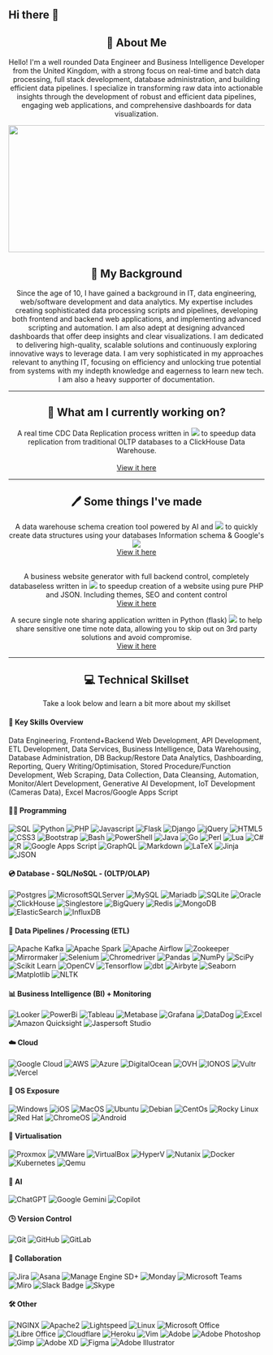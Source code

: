 ## Hi there 👋

<div align="center">
    <h2>🚀 About Me</h2>
    <p>Hello! I'm a well rounded Data Engineer and Business Intelligence Developer from the United Kingdom, with a strong focus on real-time and batch data processing, full stack development, database administration, and building efficient data pipelines. I specialize in transforming raw data into actionable insights through the development of robust and efficient data pipelines, engaging web applications, and comprehensive dashboards for data visualization.

</p>
</div>

<div align="center">
  <img src="https://miro.medium.com/v2/resize:fit:1400/1*z76XqGEphiXy522fNjLlTQ.gif" width="600" height="250"/>
</div>


<div align="center">
    <h2>🎨 My Background</h2>
    <p>Since the age of 10, I have gained a background in IT, data engineering, web/software development and data analytics.
    My expertise includes creating sophisticated data processing scripts and pipelines, developing both frontend and backend web applications, and implementing advanced scripting and automation. I am also adept at designing advanced dashboards that offer deep insights and clear visualizations. I am dedicated to delivering high-quality, scalable solutions and continuously exploring innovative ways to leverage data. I am very sophisticated in my approaches relevant to anything IT, focusing on efficiency and unlocking true potential from systems with my indepth knowledge and eagerness to learn new tech. I am also a heavy supporter of documentation.
</p>
</div>


---


<div align="center">
    <h2>🦾 What am I currently working on?</h2>
    <p>A real time CDC Data Replication process written in
        <img src="https://img.shields.io/badge/Go-black?logo=go"> to speedup data replication from traditional OLTP databases to a ClickHouse Data Warehouse.<br><br>
        <a href="https://github.com/cqllum/db2ch">View it here</a><br>
</p>
</div>


----

<div align="center">
    <h2>🖊️ Some things I've made</h2>
    <p>A data warehouse schema creation tool powered by AI and
        <img src="https://img.shields.io/badge/Python-black?logo=python"> to quickly create data structures using your databases Information schema & Google's <img src="https://img.shields.io/badge/-Gemini-black?style=flat-square&logo=googlegemini"><br>
        <a href="https://github.com/cqllum/schema2dwh">View it here</a><br><br>
    <p>A business website generator with full backend control, completely databaseless written in
        <img src="https://img.shields.io/badge/PHP-black?logo=php"> to speedup creation of a website using pure PHP and JSON. Including themes, SEO and content control<br>
        <a href="https://github.com/cqllum/php-website-generator">View it here</a><br>
    <p>A secure single note sharing application written in Python (flask)
        <img src="https://img.shields.io/badge/Python-black?logo=python"> to help share sensitive one time note data, allowing you to skip out on 3rd party solutions and avoid compromise.<br>
        <a href="https://github.com/cqllum/private-note">View it here</a><br>
</p>
</div>

----

<div align="center">
    <h2>💻 Technical Skillset</h2>
    <p>Take a look below and learn a bit more about my skillset
</p>
</div>


#### **🔑 Key Skills Overview**
Data Engineering, Frontend+Backend Web Development, API Development, ETL Development, Data Services, Business Intelligence, Data Warehousing, Database Administration, DB Backup/Restore Data Analytics, Dashboarding, Reporting, Query Writing/Optimisation, Stored Procedure/Function Development, Web Scraping, Data Collection, Data Cleansing, Automation, Monitor/Alert Development, Generative AI Development, IoT Development (Cameras Data), Excel Macros/Google Apps Script

#### **👨‍💻 Programming**
![SQL](https://img.shields.io/badge/-SQL-black?style=flat-square&logo=t-sql)
![Python](https://img.shields.io/badge/Python-black?logo=python)
![PHP](https://img.shields.io/badge/PHP-black?logo=php)
![Javascript](https://img.shields.io/badge/JavaScript-black?logo=javascript)
![Flask](https://img.shields.io/badge/Flask-black?logo=flask)
![Django](https://img.shields.io/badge/Django-black?logo=django)
![jQuery](https://img.shields.io/badge/jQuery-black?logo=jQuery)
![HTML5](https://img.shields.io/badge/HTML5-black?logo=HTML5)
![CSS3](https://img.shields.io/badge/CSS3-black?logo=CSS3)
![Bootstrap](https://img.shields.io/badge/Bootstrap-black?logo=Bootstrap)
![Bash](https://img.shields.io/badge/Bash-black?logo=gnubash)
![PowerShell](https://img.shields.io/badge/PowerShell-black?logo=powershell)
![Java](https://img.shields.io/badge/Java-black?logo=openjdk)
![Go](https://img.shields.io/badge/Go-black?logo=go)
![Perl](https://img.shields.io/badge/Perl-black?logo=perl)
![Lua](https://img.shields.io/badge/Lua-black?logo=lua)
![C#](https://img.shields.io/badge/C%23-black?logo=csharp)
![R](https://img.shields.io/badge/R-black?logo=r)
![Google Apps Script](https://img.shields.io/badge/Google%20Apps%20Script-black?logo=google)
![GraphQL](https://img.shields.io/badge/-GraphQL-black?style=flat-square&logo=graphql)
![Markdown](https://img.shields.io/badge/Markdown-black?logo=markdown)
![LaTeX](https://img.shields.io/badge/LaTeX-black?logo=latex)
![Jinja](https://img.shields.io/badge/Jinja-black?logo=jinja)
![JSON](https://img.shields.io/badge/JSON-black?logo=json)

#### **💿 Database - SQL/NoSQL - (OLTP/OLAP)**
![Postgres](https://img.shields.io/badge/PostgreSQL-black?logo=postgresql)
![MicrosoftSQLServer](https://img.shields.io/badge/SQL%20Server-black?logo=microsoft%20sql%20server)
![MySQL](https://img.shields.io/badge/MySQL-black?logo=mysql&logoColor=fff)
![Mariadb](https://img.shields.io/badge/-Mariadb-black?style=flat-square&logo=mariadb)
![SQLite](https://img.shields.io/badge/-SQLite-black?style=flat-square&logo=sqlite)
![Oracle](https://img.shields.io/badge/Oracle-black?logo=oracle&logoColor=fff)
![ClickHouse](https://img.shields.io/badge/-ClickHouse-black?style=flat-square&logo=clickhouse)
![Singlestore](https://img.shields.io/badge/-Singlestore-black?style=flat-square&logo=singlestore)
![BigQuery](https://img.shields.io/badge/-BigQuery-black?style=flat-square&logo=googlebigquery)
![Redis](https://img.shields.io/badge/-Redis-black?style=flat-square&logo=redis)
![MongoDB](https://img.shields.io/badge/-MongoDB-black?style=flat-square&logo=mongodb)
![ElasticSearch](https://img.shields.io/badge/-ElasticSearch-black?style=flat-square&logo=elasticsearch)
![InfluxDB](https://img.shields.io/badge/-InfluxDB-black?style=flat-square&logo=influxdb)


#### **🏃 Data Pipelines / Processing (ETL)**
![Apache Kafka](https://img.shields.io/badge/-Kafka-black?style=flat-square&logo=apachekafka)
![Apache Spark](https://img.shields.io/badge/-Spark-black?style=flat-square&logo=apachespark)
![Apache Airflow](https://img.shields.io/badge/-Airflow-black?style=flat-square&logo=apacheairflow)
![Zookeeper](https://img.shields.io/badge/-Zookeeper-black?style=flat-square&logo=zookeeper)
![Mirrormaker](https://img.shields.io/badge/-Mirrormaker-black?style=flat-square&logo=mirrormaker)
![Selenium](https://img.shields.io/badge/-Selenium-black?style=flat-square&logo=selenium)
![Chromedriver](https://img.shields.io/badge/-Chromedriver-black?style=flat-square&logo=googlechrome)
![Pandas](https://img.shields.io/badge/Pandas-black?style=flat-square&logo=pandas)
![NumPy](https://img.shields.io/badge/NumPy-black?style=flat-square&logo=numpy)
![SciPy](https://img.shields.io/badge/SciPy-black?style=flat-square&logo=scipy)
![Scikit Learn](https://img.shields.io/badge/Scikit%20Learn-black?style=flat-square&logo=scikit-learn)
![OpenCV](https://img.shields.io/badge/OpenCV-black?style=flat-square&logo=opencv)
![Tensorflow](https://img.shields.io/badge/Tensorflow-black?style=flat-square&logo=tensorflow)
![dbt](https://img.shields.io/badge/-dbt-black?style=flat-square&logo=dbt)
![Airbyte](https://img.shields.io/badge/-Airbyte-black?style=flat-square&logo=Airbyte)
![Seaborn](https://img.shields.io/badge/Seaborn-black?style=flat-square&logo=seaborn)
![Matplotlib](https://img.shields.io/badge/-Matplotlib-black?style=flat-square&logo=matplotlib)
![NLTK](https://img.shields.io/badge/-NLTK-black?style=flat-square&logo=nltk)

#### **📊 Business Intelligence (BI) + Monitoring**
![Looker](https://img.shields.io/badge/-Looker-black?style=flat-square&logo=looker)
![PowerBi](https://img.shields.io/badge/-PowerBi-black?style=flat-square&logo=powerbi)
![Tableau](https://img.shields.io/badge/-Tableau-black?style=flat-square&logo=tableau)
![Metabase](https://img.shields.io/badge/-Metabase-black?style=flat-square&logo=metabase)
![Grafana](https://img.shields.io/badge/-Grafana-black?style=flat-square&logo=grafana)
![DataDog](https://img.shields.io/badge/-DataDog-black?style=flat-square&logo=datadog)
![Excel](https://img.shields.io/badge/-Excel-black?style=flat-square&logo=microsoftexcel)
![Amazon Quicksight](https://img.shields.io/badge/-Amazon%20QuickSight-black?style=flat-square&logo=amazon)
![Jaspersoft Studio](https://img.shields.io/badge/-Jaspersoft-black?style=flat-square&logo=jaspersoftstudio)

#### **☁️ Cloud**
![Google Cloud](https://img.shields.io/badge/-Google%20Cloud-black?style=flat-square&logo=google-cloud)
![AWS](https://img.shields.io/badge/-Amazon%20Web%20Service-black?style=flat-square&logo=amazon)
![Azure](https://img.shields.io/badge/-Microsoft%20Azure-black?style=flat-square&logo=microsoftazure)
![DigitalOcean](https://img.shields.io/badge/-Digital%20Ocean-black?style=flat-square&logo=digitalocean)
![OVH](https://img.shields.io/badge/-OVH-black?style=flat-square&logo=ovh&logoColor=blue)
![IONOS](https://img.shields.io/badge/-IONOS-black?style=flat-square&logo=ionos&logoColor=blue)
![Vultr](https://img.shields.io/badge/-Vultr-black?style=flat-square&logo=vultr&logoColor=blue)
![Vercel](https://img.shields.io/badge/-Vercel-black?style=flat-square&logo=vercel)

#### **🎫 OS Exposure**
![Windows](https://img.shields.io/badge/-Windows-black?style=flat-square&logo=windows)
![iOS](https://img.shields.io/badge/-iOS-black?style=flat-square&logo=apple)
![MacOS](https://img.shields.io/badge/-MacOS-black?style=flat-square&logo=apple)
![Ubuntu](https://img.shields.io/badge/-Ubuntu-black?style=flat-square&logo=ubuntu)
![Debian](https://img.shields.io/badge/-Debian-black?style=flat-square&logo=debian)
![CentOs](https://img.shields.io/badge/-CentOS-black?style=flat-square&logo=centos)
![Rocky Linux](https://img.shields.io/badge/-Rocky%20Linux-black?style=flat-square&logo=rockylinux)
![Red Hat](https://img.shields.io/badge/-Red%20Hat-black?style=flat-square&logo=redhat)
![ChromeOS](https://img.shields.io/badge/-ChromeOS-black?style=flat-square&logo=google-chrome)
![Android](https://img.shields.io/badge/-Android-black?style=flat-square&logo=android)

#### **🧉 Virtualisation**
![Proxmox](https://img.shields.io/badge/-Proxmox-black?style=flat-square&logo=proxmox)
![VMWare](https://img.shields.io/badge/-VMWare-black?style=flat-square&logo=vmware)
![VirtualBox](https://img.shields.io/badge/-VirtualBox-black?style=flat-square&logo=virtualbox)
![HyperV](https://img.shields.io/badge/-HyperV-black?style=flat-square&logo=microsoft)
![Nutanix](https://img.shields.io/badge/-Nutanix-black?style=flat-square&logo=nutanix)
![Docker](https://img.shields.io/badge/-Docker-black?style=flat-square&logo=docker)
![Kubernetes](https://img.shields.io/badge/-Kubernetes-black?style=flat-square&logo=kubernetes)
![Qemu](https://img.shields.io/badge/-Qemu-black?style=flat-square&logo=qemu)

#### **🤖 AI**
![ChatGPT](https://img.shields.io/badge/-ChatGPT-black?style=flat-square&logo=openai)
![Google Gemini](https://img.shields.io/badge/-Gemini-black?style=flat-square&logo=googlegemini)
![Copilot](https://img.shields.io/badge/-Copilot-black?style=flat-square&logo=microsoft)

#### **🕒 Version Control**
![Git](https://img.shields.io/badge/-Git-black?style=flat-square&logo=git)
![GitHub](https://img.shields.io/badge/-GitHub-black?style=flat-square&logo=github)
![GitLab](https://img.shields.io/badge/-GitLab-black?style=flat-square&logo=gitlab)

#### **🤝 Collaboration**
![Jira](https://img.shields.io/badge/Jira-black?logo=jira)
![Asana](https://img.shields.io/badge/Asana-black?logo=asana)
![Manage Engine SD+](https://img.shields.io/badge/Manage%20Engine%20ServiceDesk-black?logo=zoho)
![Monday](https://img.shields.io/badge/Monday-black?logo=monday)
![Microsoft Teams](https://img.shields.io/badge/Microsoft%20Teams-black?logo=microsoftteams)
![Miro](https://img.shields.io/badge/Miro-black?logo=miro)
![Slack Badge](https://img.shields.io/badge/Slack-black?logo=slack)
![Skype](https://img.shields.io/badge/Skype-black?logo=skype)

#### **🛠️ Other**
![NGINX](https://img.shields.io/badge/-NGINX-black?style=flat-square&logo=nginx)
![Apache2](https://img.shields.io/badge/-Apache2-black?style=flat-square&logo=apache)
![Lightspeed](https://img.shields.io/badge/-Lightspeed-black?style=flat-square&logo=lightspeed)
![Linux](https://img.shields.io/badge/-Linux-black?style=flat-square&logo=Linux)
![Microsoft Office](https://img.shields.io/badge/-Microsoft%20Office-black?style=flat-square&logo=microsoft)
![Libre Office](https://img.shields.io/badge/-Libre%20Office-black?style=flat-square&logo=libreoffice)
![Cloudflare](https://img.shields.io/badge/Cloudflare-black?logo=Cloudflare&logoColor=white)
![Heroku](https://img.shields.io/badge/-Heroku-black?style=flat-square&logo=heroku)
![Vim](https://img.shields.io/badge/-vim-black?style=flat-square&logo=vim)
![Adobe](https://img.shields.io/badge/-Adobe-black?style=flat-square&logo=adobe)
![Adobe Photoshop](https://img.shields.io/badge/-Adobe%20Photoshop-black?style=flat-square&logo=adobe-photoshop)
![Gimp](https://img.shields.io/badge/-Gimp-black?style=flat-square&logo=gimp)
![Adobe XD](https://img.shields.io/badge/-Adobe%20XD-black?style=flat-square&logo=adobe-xd)
![Figma](https://img.shields.io/badge/-Figma-black?style=flat-square&logo=figma)
![Adobe Illustrator](https://img.shields.io/badge/-Adobe%20Illustrator-black?style=flat-square&logo=adobe-illustrator)


